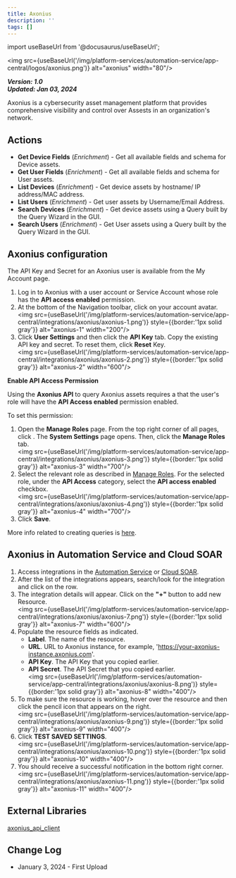 ```yaml
---
title: Axonius
description: ''
tags: []
---
```

import useBaseUrl from '@docusaurus/useBaseUrl';

<img src={useBaseUrl('/img/platform-services/automation-service/app-central/logos/axonius.png')} alt="axonius" width="80"/>

***Version: 1.0  
Updated: Jan 03, 2024***

Axonius is a cybersecurity asset management platform that provides comprehensive visibility and control over Assests in an organization's network.

## Actions

* **Get Device Fields** (*Enrichment*) - Get all available fields and schema for Device assets.
* **Get User Fields** (*Enrichment*) - Get all available fields and schema for User assets.
* **List Devices** (*Enrichment*) - Get device assets by hostname/ IP address/MAC address.
* **List Users** (*Enrichment*) - Get user assets by Username/Email Address.
* **Search Devices** (*Enrichment*) - Get device assets using a Query built by the Query Wizard in the GUI.
* **Search Users** (*Enrichment*) - Get User assets using a Query built by the Query Wizard in the GUI.

## Axonius configuration

The API Key and Secret for an Axonius user is available from the My Account page.

1. Log in to Axonius with a user account or Service Account whose role has the **API access enabled** permission.
1. At the bottom of the Navigation toolbar, click on your account avatar. <br/><img src={useBaseUrl('/img/platform-services/automation-service/app-central/integrations/axonius/axonius-1.png')} style={{border:'1px solid gray'}} alt="axonius-1" width="200"/>
1. Click **User Settings** and then click the **API Key** tab. Copy the existing API key and secret. To reset them, click **Reset** Key.<br/><img src={useBaseUrl('/img/platform-services/automation-service/app-central/integrations/axonius/axonius-2.png')} style={{border:'1px solid gray'}} alt="axonius-2" width="600"/>

**Enable API Access Permission**

Using the **Axonius API** to query Axonius assets requires a that the user's role will have the **API Access enabled** permission enabled.

To set this permission:

1. Open the **Manage Roles** page. From the top right corner of all pages, click . The **System Settings** page opens. Then, click the **Manage Roles** tab.<br/><img src={useBaseUrl('/img/platform-services/automation-service/app-central/integrations/axonius/axonius-3.png')} style={{border:'1px solid gray'}} alt="axonius-3" width="700"/>
1. Select the relevant role as described in [Manage Roles](https://docs.axonius.com/manage-roles). For the selected role, under the **API Access** category, select the **API access enabled** checkbox.<br/><img src={useBaseUrl('/img/platform-services/automation-service/app-central/integrations/axonius/axonius-4.png')} style={{border:'1px solid gray'}} alt="axonius-4" width="700"/>
1. Click **Save**.

More info related to creating queries is [here](https://docs.axonius.com/docs/query-wizard-and-query-filter).

## Axonius in Automation Service and Cloud SOAR

1. Access integrations in the [Automation Service](/docs/platform-services/automation-service/automation-service-integrations/#view-integrations) or [Cloud SOAR](/docs/cloud-soar/automation).
1. After the list of the integrations appears, search/look for the integration and click on the row.
1. The integration details will appear. Click on the **"+"** button to add new Resource.<br/><img src={useBaseUrl('/img/platform-services/automation-service/app-central/integrations/axonius/axonius-7.png')} style={{border:'1px solid gray'}} alt="axonius-7" width="600"/>
1. Populate the resource fields as indicated.
   * **Label**. The name of the resource.
   * **URL**. URL to Axonius instance, for example, 'https://your-axonius-instance.axonius.com'.
   * **API Key**. The API Key that you copied earlier.
   * **API Secret**. The API Secret that you copied earlier.<br/><img src={useBaseUrl('/img/platform-services/automation-service/app-central/integrations/axonius/axonius-8.png')} style={{border:'1px solid gray'}} alt="axonius-8" width="400"/>
1. To make sure the resource is working, hover over the resource and then click the pencil icon that appears on the right.<br/><img src={useBaseUrl('/img/platform-services/automation-service/app-central/integrations/axonius/axonius-9.png')} style={{border:'1px solid gray'}} alt="axonius-9" width="400"/>
1. Click **TEST SAVED SETTINGS**.<br/><img src={useBaseUrl('/img/platform-services/automation-service/app-central/integrations/axonius/axonius-10.png')} style={{border:'1px solid gray'}} alt="axonius-10" width="400"/>
1. You should receive a successful notification in the bottom right corner.<br/><img src={useBaseUrl('/img/platform-services/automation-service/app-central/integrations/axonius/axonius-11.png')} style={{border:'1px solid gray'}} alt="axonius-11" width="400"/>

## External Libraries

[axonius\_api\_client](https://github.com/Axonius/axonius_api_client/blob/master/LICENSE)

## Change Log

* January 3, 2024 - First Upload
